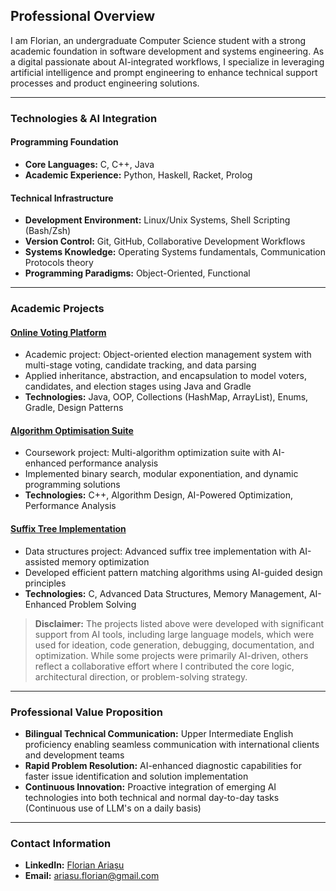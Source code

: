## Professional Overview  
I am Florian, an undergraduate Computer Science student with a strong academic foundation in software development and systems engineering. As a digital passionate about AI-integrated workflows, I specialize in leveraging artificial intelligence and prompt engineering to enhance technical support processes and product engineering solutions.

---

### Technologies & AI Integration  
#### **Programming Foundation**  
- **Core Languages:** C, C++, Java  
- **Academic Experience:** Python, Haskell, Racket, Prolog

#### **Technical Infrastructure**  
- **Development Environment:** Linux/Unix Systems, Shell Scripting (Bash/Zsh)  
- **Version Control:** Git, GitHub, Collaborative Development Workflows  
- **Systems Knowledge:** Operating Systems fundamentals, Communication Protocols theory  
- **Programming Paradigms:** Object-Oriented, Functional

---

### Academic Projects  

#### [Online Voting Platform](https://github.com/florian-ariasu/online-voting-platform)  
* Academic project: Object-oriented election management system with multi-stage voting, candidate tracking, and data parsing
* Applied inheritance, abstraction, and encapsulation to model voters, candidates, and election stages using Java and Gradle
* **Technologies:** Java, OOP, Collections (HashMap, ArrayList), Enums, Gradle, Design Patterns

#### [Algorithm Optimisation Suite](https://github.com/florian-ariasu/algorithm-optimisation-suite)  
* Coursework project: Multi-algorithm optimization suite with AI-enhanced performance analysis  
* Implemented binary search, modular exponentiation, and dynamic programming solutions  
* **Technologies:** C++, Algorithm Design, AI-Powered Optimization, Performance Analysis  

#### [Suffix Tree Implementation](https://github.com/florian-ariasu/c-suffix-tree-implementation)
* Data structures project: Advanced suffix tree implementation with AI-assisted memory optimization  
* Developed efficient pattern matching algorithms using AI-guided design principles  
* **Technologies:** C, Advanced Data Structures, Memory Management, AI-Enhanced Problem Solving

> **Disclaimer:** The projects listed above were developed with significant support from AI tools, including large language models, which were used for ideation, code generation, debugging, documentation, and optimization. While some projects were primarily AI-driven, others reflect a collaborative effort where I contributed the core logic, architectural direction, or problem-solving strategy.

---

### Professional Value Proposition  
- **Bilingual Technical Communication:** Upper Intermediate English proficiency enabling seamless communication with international clients and development teams  
- **Rapid Problem Resolution:** AI-enhanced diagnostic capabilities for faster issue identification and solution implementation  
- **Continuous Innovation:** Proactive integration of emerging AI technologies into both technical and normal day-to-day tasks (Continuous use of LLM's on a daily basis)

---

### Contact Information  
- **LinkedIn:** [Florian Ariașu](https://linkedin.com/in/florianariasu)  
- **Email:** ariasu.florian@gmail.com
